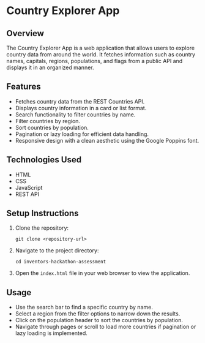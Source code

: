 # Country Explorer App

## Overview
The Country Explorer App is a web application that allows users to explore country data from around the world. It fetches information such as country names, capitals, regions, populations, and flags from a public API and displays it in an organized manner.

## Features
- Fetches country data from the REST Countries API.
- Displays country information in a card or list format.
- Search functionality to filter countries by name.
- Filter countries by region.
- Sort countries by population.
- Pagination or lazy loading for efficient data handling.
- Responsive design with a clean aesthetic using the Google Poppins font.

## Technologies Used
- HTML
- CSS
- JavaScript
- REST API

## Setup Instructions
1. Clone the repository:
   ```
   git clone <repository-url>
   ```
2. Navigate to the project directory:
   ```
   cd inventors-hackathon-assessment
   ```
3. Open the `index.html` file in your web browser to view the application.

## Usage
- Use the search bar to find a specific country by name.
- Select a region from the filter options to narrow down the results.
- Click on the population header to sort the countries by population.
- Navigate through pages or scroll to load more countries if pagination or lazy loading is implemented.
